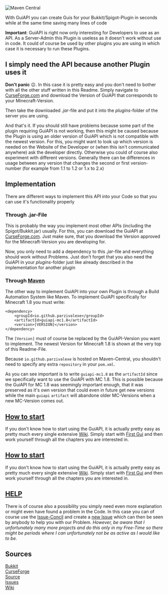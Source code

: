 ![Maven Central](https://img.shields.io/maven-central/v/io.github.parzivalexe/guiapi-mc1.8?label=MAVEN-CENTRAL%20%5BMC%20v1.8%5D&style=for-the-badge)

With GuiAPI you can create Guis for your Bukkit/Spigot-Plugin in seconds while at the same time saving many lines of code

**Important**: GuiAPI is right now only interesting for Developers to use as an API. As a Server-Admin this Plugin is useless as it doesn't work without use in code. It could of course be used by other plugins you are using in which case it is necessary to run these Plugins.


## I simply need the API because another Plugin uses it

**Don't panic** 😉. In this case it is pretty easy and you don't need to bother with all the other stuff written in this Readme. 
Simply navigate to [CurseForge.com](https://www.curseforge.com/minecraft/bukkit-plugins/guiapi-by-birdcraft33/files) and download the Version of GuiAPI that corresponds to your Minecraft-Version. 

Then take the downloaded *.jar*-file and put it into the *plugins*-folder of the server you are using. 

And that's it. If you should still have problems because some part of the plugin requiring GuiAPI is not working, then this might be caused because the Plugin is using an older version of GuiAPI which is not compatible with the newest version. For this, you might want to look up which version is needed on the Website of the Developer or (when this isn't communicated anywhere) ask the developer directly. Otherwise you could of course also experiment with different versions. Generally there can be differences in usage between any version that changes the second or first version-number (for example from 1.1 to 1.2 or 1.x to 2.x)


## Implementation

There are different ways to implement this API into your Code so that you can use it's functionality properly


### Through .jar-File

This is probably the way you implement most other APIs (including the Spigot/Bukkit.jar) usually. 
For this, you can download the GuiAPI at [CurseForge.com](https://www.curseforge.com/minecraft/bukkit-plugins/guiapi-by-birdcraft33/files). 
Just make sure, that you download the Version approved for the Minecraft-Version you are developing for.

Now, you only need to add a dependency to this *.jar*-file and everything should work without Problems. Just don't forget that you also need the GuiAPI in your *plugins*-folder just like already described in the implementation for another plugin


### Through [Maven](https://central.sonatype.dev/artifact/io.github.parzivalexe/guiapi-mc1.8/2.0.0)

The other way to implement GuiAPI into your own Plugin is through a Build Automation System like Maven. To implement GuiAPI specifically for Minecraft 1.8 you must write: 

```
<dependency>
    <groupId>io.github.parzivalexe</groupId>
    <artifactId>guiapi-mc1.8</artifactId>
    <version>[VERSION]</version>
</dependency>
```

The `[Version]` must of course be replaced by the GuiAPI-Version you want to implement. The newest Version for Minecraft 1.8 is shown at the very top of this Readme-File.  

Because `io.github.parzivalexe` is hosted on Maven-Central, you shouldn't need to specify any extra `repository` in your `pom.xml`.  

As you can see important is to write `guiapi-mc1.8` as the `artifactId` since we specifically want to use the GuiAPI with MC 1.8. This is possible because the GuiAPI for MC 1.8 was seemingly important enough, that it was preserved as it's own version that could even in future get new versions while the main `guiapi` `artifact` will abandone older MC-Versions when a new MC-Version comes out.

## [How to start](https://github.com/ParzivalExe/guiapi/wiki)

If you don't know how to start using the GuiAPI, it is actually pretty easy as pretty much every single extensive [Wiki](https://github.com/ParzivalExe/guiapi/wiki). Simply start with [First Gui](https://github.com/ParzivalExe/guiapi/wiki/First-Gui) and then work yourself through all the chapters you are interested in.


## [How to start](https://github.com/ParzivalExe/guiapi/wiki)

If you don't know how to start using the GuiAPI, it is actually pretty easy as pretty much every single extensive [Wiki](https://github.com/ParzivalExe/guiapi/wiki). Simply start with [First Gui](https://github.com/ParzivalExe/guiapi/wiki/First-Gui) and then work yourself through all the chapters you are interested in. 


## [HELP](https://github.com/ParzivalExe/guiapi/issues)

There is of course also a possibility you simply need even more explanation or might even have found a problem in the Code. In this case you can of course use the [Issue-Concil](https://github.com/ParzivalExe/guiapi/issues) and create a [new Issue](https://github.com/ParzivalExe/guiapi/issues/new) which can then be seen by anybody to help you with our Problem. 
*However, be aware that I unfortunately many more projects and do this only in my Free-Time so there might be periods where I can unfortunately not be as active as I would like to be.*


## Sources

[Bukkit](https://dev.bukkit.org/projects/guiapi-by-birdcraft33)  
[CurseForge](https://www.curseforge.com/minecraft/bukkit-plugins/guiapi-by-birdcraft33/files)                    
[Source](https://github.com/ParzivalExe/guiapi)                    
[Issues](https://github.com/ParzivalExe/guiapi/issues)                     
[Wiki](https://github.com/ParzivalExe/guiapi/wiki)
